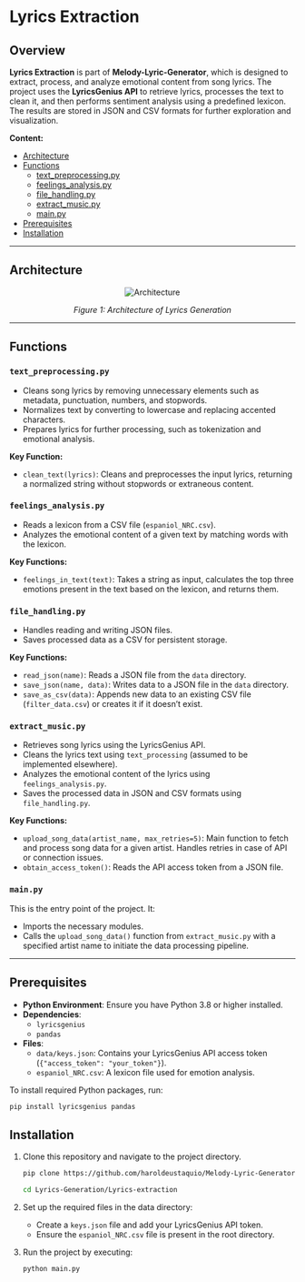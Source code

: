 # Lyrics Extraction

## Overview

**Lyrics Extraction** is part of **Melody-Lyric-Generator**, which is designed to extract, process, and analyze emotional content from song lyrics. The project uses the **LyricsGenius API** to retrieve lyrics, processes the text to clean it, and then performs sentiment analysis using a predefined lexicon. The results are stored in JSON and CSV formats for further exploration and visualization.

**Content:**
- [Architecture](#architecture)
- [Functions](#functions)
    - [text_preprocessing.py](#text_preprocessingpy)
    - [feelings_analysis.py](#extract_musicpy)
    - [file_handling.py](#file_handlingpy)
    - [extract_music.py](#extract_musicpy)
    - [main.py](#mainpy)
- [Prerequisites](#prerequisites)
- [Installation](#installation)
---

## Architecture

<p align="center">
  <img src="https://github.com/user-attachments/assets/f5565510-b8ad-48c9-80c1-8f62b8a65215" alt="Architecture">
</p>

<p align="center">
  <em>Figure 1: Architecture of Lyrics Generation</em>
</p>


---

## Functions

### ``text_preprocessing.py``
- Cleans song lyrics by removing unnecessary elements such as metadata, punctuation, numbers, and stopwords.
- Normalizes text by converting to lowercase and replacing accented characters.
- Prepares lyrics for further processing, such as tokenization and emotional analysis.

**Key Function:**
- ``clean_text(lyrics)``: Cleans and preprocesses the input lyrics, returning a normalized string without stopwords or extraneous content.

### `feelings_analysis.py`
- Reads a lexicon from a CSV file (`espaniol_NRC.csv`).
- Analyzes the emotional content of a given text by matching words with the lexicon.

**Key Functions:**
- `feelings_in_text(text)`: Takes a string as input, calculates the top three emotions present in the text based on the lexicon, and returns them.

### `file_handling.py`
- Handles reading and writing JSON files.
- Saves processed data as a CSV for persistent storage.

**Key Functions:**
- `read_json(name)`: Reads a JSON file from the `data` directory.
- `save_json(name, data)`: Writes data to a JSON file in the `data` directory.
- `save_as_csv(data)`: Appends new data to an existing CSV file (`filter_data.csv`) or creates it if it doesn’t exist.

### `extract_music.py`
- Retrieves song lyrics using the LyricsGenius API.
- Cleans the lyrics text using `text_processing` (assumed to be implemented elsewhere).
- Analyzes the emotional content of the lyrics using `feelings_analysis.py`.
- Saves the processed data in JSON and CSV formats using `file_handling.py`.

**Key Functions:**
- `upload_song_data(artist_name, max_retries=5)`: Main function to fetch and process song data for a given artist. Handles retries in case of API or connection issues.
- `obtain_access_token()`: Reads the API access token from a JSON file.


### `main.py`
This is the entry point of the project. It:
- Imports the necessary modules.
- Calls the `upload_song_data()` function from `extract_music.py` with a specified artist name to initiate the data processing pipeline.

---

## Prerequisites

- **Python Environment**: Ensure you have Python 3.8 or higher installed.
- **Dependencies**:
   - `lyricsgenius`
   - `pandas`
- **Files**:
   - `data/keys.json`: Contains your LyricsGenius API access token (`{"access_token": "your_token"}`).
   - `espaniol_NRC.csv`: A lexicon file used for emotion analysis.

To install required Python packages, run:

```bash
pip install lyricsgenius pandas
```

## Installation
1. Clone this repository and navigate to the project directory.

    ```bash
    pip clone https://github.com/haroldeustaquio/Melody-Lyric-Generator.git
    ```

    ```bash
    cd Lyrics-Generation/Lyrics-extraction
    ```

2. Set up the required files in the data directory:
    - Create a ``keys.json`` file and add your LyricsGenius API token.
    - Ensure the ``espaniol_NRC.csv`` file is present in the root directory.

3. Run the project by executing:
    ```bash
    python main.py
    ```
